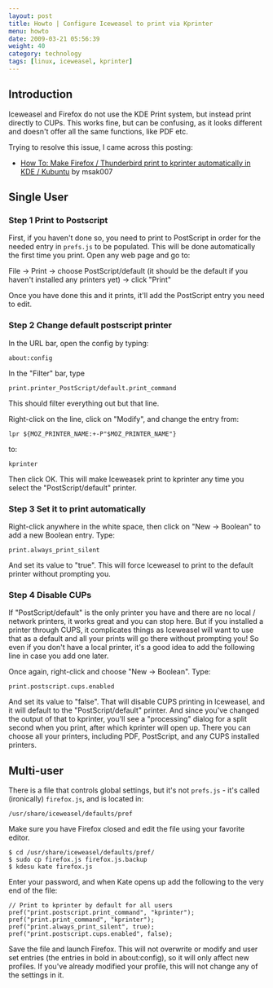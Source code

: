 ```yaml
---
layout: post
title: Howto | Configure Iceweasel to print via Kprinter
menu: howto
date: 2009-03-21 05:56:39 
weight: 40
category: technology
tags: [linux, iceweasel, kprinter]
---
```


## Introduction

Iceweasel and Firefox do not use the KDE Print system, but instead print directly to CUPs.  This works fine, but can be confusing, as it looks different and doesn't offer all the same functions, like PDF etc.

Trying to resolve this issue, I came across this posting:

   * [How To: Make Firefox / Thunderbird print to kprinter automatically in KDE / Kubuntu](http://ubuntuforums.org/showthread.php?t=205050) by msak007

## Single User

### Step 1 Print to Postscript

First, if you haven't done so, you need to print to PostScript in order for the needed entry in `prefs.js` to be populated. This will be done automatically the first time you print. Open any web page and go to:

File &rarr; Print &rarr; choose PostScript/default (it should be the default if you haven't installed any printers yet) &rarr; click "Print"

Once you have done this and it prints, it'll add the PostScript entry you need to edit.

### Step 2 Change default postscript printer

In the URL bar, open the config by typing:

    about:config

In the "Filter" bar, type

    print.printer_PostScript/default.print_command

This should filter everything out but that line.

Right-click on the line, click on "Modify", and change the entry from:

    lpr ${MOZ_PRINTER_NAME:+-P"$MOZ_PRINTER_NAME"}

to:

    kprinter

Then click OK. This will make Iceweasek print to kprinter any time you select the "PostScript/default" printer.

### Step 3 Set it to print automatically

Right-click anywhere in the white space, then click on "New &rarr; Boolean" to add a new Boolean entry. Type:

    print.always_print_silent

And set its value to "true". This will force Iceweasel to print to the default printer without prompting you.

### Step 4 Disable CUPs

If "PostScript/default" is the only printer you have and there are no local / network printers, it works great and you can stop here. But if you installed a printer through CUPS, it complicates things as Iceweasel will want to use that as a default and all your prints will go there without prompting you! So even if you don't have a local printer, it's a good idea to add the following line in case you add one later.

Once again, right-click and choose "New &rarr; Boolean". Type:

    print.postscript.cups.enabled

And set its value to "false". That will disable CUPS printing in Iceweasel, and it will default to the "PostScript/default" printer. And since you've changed the output of that to kprinter, you'll see a "processing" dialog for a split second when you print, after which kprinter will open up. There you can choose all your printers, including PDF, PostScript, and any CUPS installed printers.

## Multi-user

There is a file that controls global settings, but it's not `prefs.js` - it's called (ironically) `firefox.js`, and is located in:

    /usr/share/iceweasel/defaults/pref

Make sure you have Firefox closed and edit the file using your favorite editor.

    $ cd /usr/share/iceweasel/defaults/pref/
    $ sudo cp firefox.js firefox.js.backup
    $ kdesu kate firefox.js

Enter your password, and when Kate opens up add the following to the very end of the file:

    // Print to kprinter by default for all users
    pref("print.postscript.print_command", "kprinter");
    pref("print.print_command", "kprinter");
    pref("print.always_print_silent", true);
    pref("print.postscript.cups.enabled", false);

Save the file and launch Firefox. This will not overwrite or modify and user set entries (the entries in bold in about:config), so it will only affect new profiles. If you've already modified your profile, this will not change any of the settings in it.
